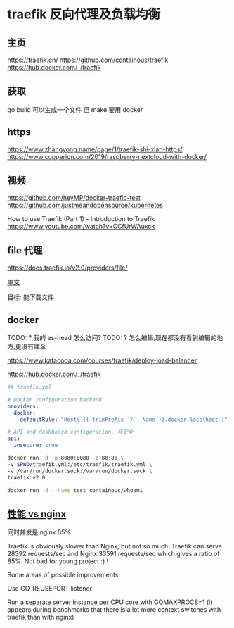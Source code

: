 # traefik 反向代理及负载均衡

## 主页

https://traefik.cn/
https://github.com/containous/traefik
https://hub.docker.com/_/traefik

## 获取

go build 可以生成一个文件
但 make 要用 docker

## https

https://www.zhangyong.name/page/1/traefik-shi-xian-https/
https://www.copperion.com/2019/raspberry-nextcloud-with-docker/

## 视频

https://github.com/heyMP/docker-traefic-test
https://github.com/justmeandopensource/kubernetes

How to use Traefik (Part 1) - Introduction to Traefik
https://www.youtube.com/watch?v=CCfUrWAuxck

## file 代理

https://docs.traefik.io/v2.0/providers/file/

[中文](https://docs.traefik.cn/toml#file-backend)

目标: 能下载文件

## docker

TODO: ? 我的 es-head 怎么访问?
TODO: ? 怎么编辑,现在都没有看到编辑的地方,更没有建全

https://www.katacoda.com/courses/traefik/deploy-load-balancer

https://hub.docker.com/_/traefik

```yaml
## traefik.yml

# Docker configuration backend
providers:
  docker:
    defaultRule: "Host(`{{ trimPrefix `/` .Name }}.docker.localhost`)"

# API and dashboard configuration, 非安全
api:
  insecure: true

```
```bash
docker run -d -p 8080:8080 -p 80:80 \
-v $PWD/traefik.yml:/etc/traefik/traefik.yml \
-v /var/run/docker.sock:/var/run/docker.sock \
traefik:v2.0

docker run -d --name test containous/whoami
```

## [性能 vs nginx](https://docs.traefik.cn/benchmarks)

同时并发是 nginx 85%

Traefik is obviously slower than Nginx, but not so much: Traefik can serve 28392 requests/sec and Nginx 33591 requests/sec which gives a ratio of 85%. Not bad for young project :) !

Some areas of possible improvements:

Use GO_REUSEPORT listener

Run a separate server instance per CPU core with GOMAXPROCS=1 (it appears during benchmarks that there is a lot more context switches with traefik than with nginx)

